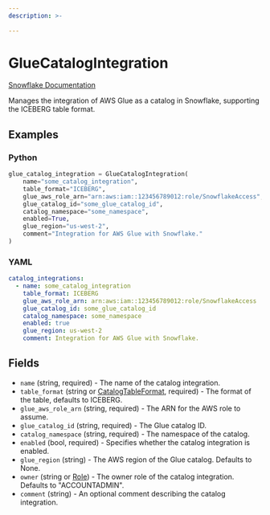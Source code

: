 ```yaml
---
description: >-
  
---
```


# GlueCatalogIntegration

[Snowflake Documentation](https://docs.snowflake.com/en/sql-reference/sql/create-catalog-integration)

Manages the integration of AWS Glue as a catalog in Snowflake, supporting the ICEBERG table format.


## Examples

### Python

```python
glue_catalog_integration = GlueCatalogIntegration(
    name="some_catalog_integration",
    table_format="ICEBERG",
    glue_aws_role_arn="arn:aws:iam::123456789012:role/SnowflakeAccess",
    glue_catalog_id="some_glue_catalog_id",
    catalog_namespace="some_namespace",
    enabled=True,
    glue_region="us-west-2",
    comment="Integration for AWS Glue with Snowflake."
)
```


### YAML

```yaml
catalog_integrations:
  - name: some_catalog_integration
    table_format: ICEBERG
    glue_aws_role_arn: arn:aws:iam::123456789012:role/SnowflakeAccess
    glue_catalog_id: some_glue_catalog_id
    catalog_namespace: some_namespace
    enabled: true
    glue_region: us-west-2
    comment: Integration for AWS Glue with Snowflake.
```


## Fields

* `name` (string, required) - The name of the catalog integration.
* `table_format` (string or [CatalogTableFormat](catalog_table_format.md), required) - The format of the table, defaults to ICEBERG.
* `glue_aws_role_arn` (string, required) - The ARN for the AWS role to assume.
* `glue_catalog_id` (string, required) - The Glue catalog ID.
* `catalog_namespace` (string, required) - The namespace of the catalog.
* `enabled` (bool, required) - Specifies whether the catalog integration is enabled.
* `glue_region` (string) - The AWS region of the Glue catalog. Defaults to None.
* `owner` (string or [Role](role.md)) - The owner role of the catalog integration. Defaults to "ACCOUNTADMIN".
* `comment` (string) - An optional comment describing the catalog integration.



